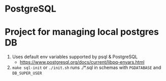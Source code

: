 # PostgreSQL
# Project for managing local postgres DB

1. Uses default env variables supported by psql & PostgreSQL
    - https://www.postgresql.org/docs/current/libpq-envars.html
2. `make sql-init` or `./init.sh` runs ./*.sql in schemas with `PGDATABASE` and `DB_SUPER_USER`
